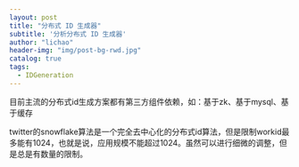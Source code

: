 ```yaml
---
layout: post
title: "分布式 ID 生成器"
subtitle: '分析分布式 ID 生成器'
author: "lichao"
header-img: "img/post-bg-rwd.jpg"
catalog: true
tags:
  - IDGeneration 
---
```


目前主流的分布式id生成方案都有第三方组件依赖，如：基于zk、基于mysql、基于缓存 


twitter的snowflake算法是一个完全去中心化的分布式id算法，但是限制workid最多能有1024，也就是说，应用规模不能超过1024。虽然可以进行细微的调整，但是总是有数量的限制。